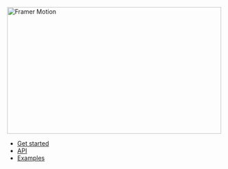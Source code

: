 <img src="https://user-images.githubusercontent.com/7850794/52069816-68bc0800-2577-11e9-9744-5c1cd873072d.png" alt="Framer Motion" width="500" height="295" />

- [Get started](https://paper.dropbox.com/doc/Framer-Motion-Guide--AWnIVf~I2acCXemShLcAPLtBAg-zcHm65VufTLLDZm2mWabo)
- [API](https://paper.dropbox.com/doc/Framer-Motion-API--AWlK2hBtUM4ZyCRsjNLKVc56Ag-QKtHod69TMbSzKzKEl4bU)
- [Examples](https://codesandbox.io/s/8xj22v2mo2)
